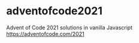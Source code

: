 # adventofcode2021
Advent of Code 2021 solutions in vanilla Javascript
https://adventofcode.com/2021
